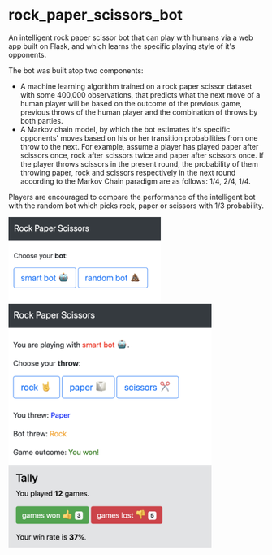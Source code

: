 # rock_paper_scissors_bot
An intelligent rock paper scissor bot that can play with humans via a web app built on Flask, and which learns the specific playing style of it's opponents.

The bot was built atop two components:
- A machine learning algorithm trained on a rock paper scissor dataset with some 400,000 observations, that predicts what the next move of a human player will be based on the outcome of the previous game, previous throws of the human player and the combination of throws by both parties.
- A Markov chain model, by which the bot estimates it's specific opponents' moves based on his or her transition probabilities from one throw to the next. For example, assume a player has played paper after scissors once, rock after scissors twice and paper after scissors once. If the player throws scissors in the present round, the probability of them throwing paper, rock and scissors respectively in the next round according to the Markov Chain paradigm are as follows: 1/4, 2/4, 1/4. 

Players are encouraged to compare the performance of the intelligent bot with the random bot which picks rock, paper or scissors with 1/3 probability.

<img src="demo_1.png" alt="dt" width="300"/>
<img src="demo_2.png" alt="dt" width="400"/>

